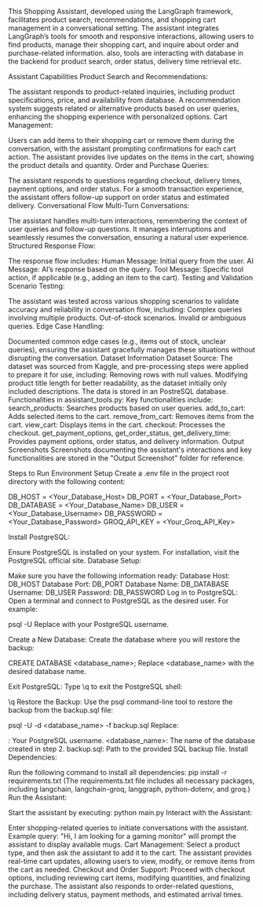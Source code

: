 This Shopping Assistant, developed using the LangGraph framework, facilitates product search, recommendations, and shopping cart management in a conversational setting. The assistant integrates LangGraph’s tools for smooth and responsive interactions, allowing users to find products, manage their shopping cart, and inquire about order and purchase-related information. also, tools are interacting with database in the backend for product search, order status, delivery time retrieval etc.

Assistant Capabilities
Product Search and Recommendations:

The assistant responds to product-related inquiries, including product specifications, price, and availability from database.
A recommendation system suggests related or alternative products based on user queries, enhancing the shopping experience with personalized options.
Cart Management:

Users can add items to their shopping cart or remove them during the conversation, with the assistant prompting confirmations for each cart action.
The assistant provides live updates on the items in the cart, showing the product details and quantity.
Order and Purchase Queries:

The assistant responds to questions regarding checkout, delivery times, payment options, and order status.
For a smooth transaction experience, the assistant offers follow-up support on order status and estimated delivery.
Conversational Flow
Multi-Turn Conversations:

The assistant handles multi-turn interactions, remembering the context of user queries and follow-up questions.
It manages interruptions and seamlessly resumes the conversation, ensuring a natural user experience.
Structured Response Flow:

The response flow includes:
Human Message: Initial query from the user.
AI Message: AI’s response based on the query.
Tool Message: Specific tool action, if applicable (e.g., adding an item to the cart).
Testing and Validation
Scenario Testing:

The assistant was tested across various shopping scenarios to validate accuracy and reliability in conversation flow, including:
Complex queries involving multiple products.
Out-of-stock scenarios.
Invalid or ambiguous queries.
Edge Case Handling:

Documented common edge cases (e.g., items out of stock, unclear queries), ensuring the assistant gracefully manages these situations without disrupting the conversation.
Dataset Information
Dataset Source:
The dataset was sourced from Kaggle, and pre-processing steps were applied to prepare it for use, including:
Removing rows with null values.
Modifying product title length for better readability, as the dataset initially only included descriptions.
The data is stored in an PostreSQL database.
Functionalities in assistant_tools.py:
Key functionalities include:
search_products: Searches products based on user queries.
add_to_cart: Adds selected items to the cart.
remove_from_cart: Removes items from the cart.
view_cart: Displays items in the cart.
checkout: Processes the checkout.
get_payment_options, get_order_status, get_delivery_time: Provides payment options, order status, and delivery information.
Output Screenshots
Screenshots documenting the assistant's interactions and key functionalities are stored in the "Output Screenshot" folder for reference.

Steps to Run
Environment Setup
Create a .env file in the project root directory with the following content:

DB_HOST = <Your_Database_Host>
DB_PORT = <Your_Database_Port>
DB_DATABASE = <Your_Database_Name>
DB_USER = <Your_Database_Username>
DB_PASSWORD = <Your_Database_Password>
GROQ_API_KEY = <Your_Groq_API_Key>

Install PostgreSQL:

Ensure PostgreSQL is installed on your system.
For installation, visit the PostgreSQL official site.
Database Setup:

Make sure you have the following information ready:
Database Host: DB_HOST
Database Port: DB_PORT
Database Name: DB_DATABASE
Username: DB_USER
Password: DB_PASSWORD
Log in to PostgreSQL: Open a terminal and connect to PostgreSQL as the desired user. For example:

psql -U <username>
Replace <username> with your PostgreSQL username.

Create a New Database: Create the database where you will restore the backup:

CREATE DATABASE <database_name>;
Replace <database_name> with the desired database name.

Exit PostgreSQL: Type \q to exit the PostgreSQL shell:

\q
Restore the Backup: Use the psql command-line tool to restore the backup from the backup.sql file:

psql -U <username> -d <database_name> -f backup.sql
Replace:

<username>: Your PostgreSQL username.
<database_name>: The name of the database created in step 2.
backup.sql: Path to the provided SQL backup file.
Install Dependencies:

Run the following command to install all dependencies:
pip install -r requirements.txt
(The requirements.txt file includes all necessary packages, including langchain, langchain-groq, langgraph, python-dotenv, and groq.)
Run the Assistant:

Start the assistant by executing:
python main.py
Interact with the Assistant:

Enter shopping-related queries to initiate conversations with the assistant.
Example query: "Hi, I am looking for a gaming monitor" will prompt the assistant to display available mugs.
Cart Management:
Select a product type, and then ask the assistant to add it to the cart.
The assistant provides real-time cart updates, allowing users to view, modify, or remove items from the cart as needed.
Checkout and Order Support:
Proceed with checkout options, including reviewing cart items, modifying quantities, and finalizing the purchase.
The assistant also responds to order-related questions, including delivery status, payment methods, and estimated arrival times.
